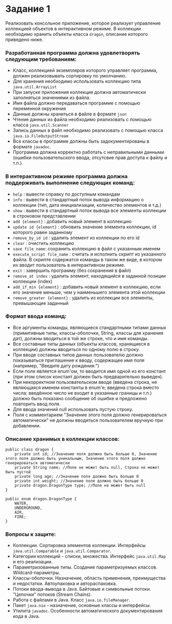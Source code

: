 # Задание 1
Реализовать консольное приложение, которое реализует управление коллекцией объектов в интерактивном режиме. В коллекции необходимо хранить объекты класса `dragon`, описание которого приведено ниже.

### Разработанная программа должна удовлетворять следующим требованиям:
* Класс, коллекцией экземпляров которого управляет программа, должен реализовывать сортировку по умолчанию.
* Для хранения необходимо использовать коллекцию типа `java.util.ArrayList`
* При запуске приложения коллекция должна автоматически заполняться значениями из файла.
* Имя файла должно передаваться программе с помощью переменной окружения
* Данные должны храниться в файле в формате `json`
* Чтение данных из файла необходимо реализовать с помощью класса `java.util.Scanner`
* Запись данных в файл необходимо реализовать с помощью класса `java.io.FileOutputStream`
* Все классы в программе должны быть задокументированы в формате `javadoc`.
* Программа должна корректно работать с неправильными данными (ошибки пользовательского ввода, отсутсвие прав доступа к файлу и т.п.).

### В интерактивном режиме программа должна поддерживать выполнение следующих команд:
* `help` : вывести справку по доступным командам
* `info` : вывести в стандартный поток вывода информацию о коллекции (тип, дата инициализации, количество элементов и т.д.)
* `show` : вывести в стандартный поток вывода все элементы коллекции в строковом представлении
* `add {element}` : добавить новый элемент в коллекцию
* `update id {element}` : обновить значение элемента коллекции, id которого равен заданному
* `remove_by_id id` : удалить элемент из коллекции по его id
* `clear` : очистить коллекцию
* `save file_name`: сохранить коллекцию в файл с указанным именем
* `execute_script file_name` : считать и исполнить скрипт из указанного файла. В скрипте содержатся команды в таком же виде, в котором их вводит пользователь в интерактивном режиме.
* `exit` : завершить программу (без сохранения в файл)
* `remove_at index` : удалить элемент, находящийся в заданной позиции коллекции (index)
* `add_if_min {element}` : добавить новый элемент в коллекцию, если его значение меньше, чем у наименьшего элемента этой коллекции
* `remove_greater {element}` : удалить из коллекции все элементы, превышающие заданный

### Формат ввода команд:

* Все аргументы команды, являющиеся стандартными типами данных (примитивные типы, классы-оболочки, String, классы для хранения дат), должны вводиться в той же строке, что и имя команды.
* Все составные типы данных (объекты классов, хранящиеся в коллекции) должны вводиться по одному полю в строку.
* При вводе составных типов данных пользователю должно показываться приглашение к вводу, содержащее имя поля (например, "Введите дату рождения:")
* Если поле является enum'ом, то вводится имя одной из его констант (при этом список констант должен быть предварительно выведен).
* При некорректном пользовательском вводе (введена строка, не являющаяся именем константы в enum'е; введена строка вместо числа; введённое число не входит в указанные границы и т.п.) должно быть показано сообщение об ошибке и предложено повторить ввод поля.
* Для ввода значений null использовать пустую строку.
* Поля с комментарием "Значение этого поля должно генерироваться автоматически" не должны вводиться пользователем вручную при добавлении.

### Описание хранимых в коллекции классов:
```
public class dragon {  
    private int id; //Значение поля должно быть больше 0, Значение этого поля должно быть уникальным, Значение этого поля должно генерироваться автоматически  
    private String name; //Поле не может быть null, Строка не может быть пустой  
    private long age; //Значение поля должно быть больше 0  
    private int weight; //Значение поля должно быть больше 0  
    private dragon.DragonType type; //Поле не может быть null  
}

public enum dragon.DragonType {
    WATER,
    UNDERGROUND,
    AIR,
    FIRE;
}
```

### Вопросы к защите:
* Коллекции. Сортировка элементов коллекции. Интерфейсы `java.util.Comparable` и `java.util.Comparator`.
* Категории коллекций - списки, множества. Интерфейс `java.util.Map` и его реализации.
* Параметризованные типы. Создание параметризуемых классов. Wildcard-параметры.
* Классы-оболочки. Назначение, область применения, преимущества и недостатки. Автоупаковка и автораспаковка.
* Потоки ввода-вывода в Java. Байтовые и символьные потоки. "Цепочки" потоков (Stream Chains).
* Работа с файлами в Java. Класс `java.io.fileManager`.
* Пакет `java.nio` - назначение, основные классы и интерфейсы.
* Утилита `javadoc`. Особенности автоматического документирования кода в Java.
